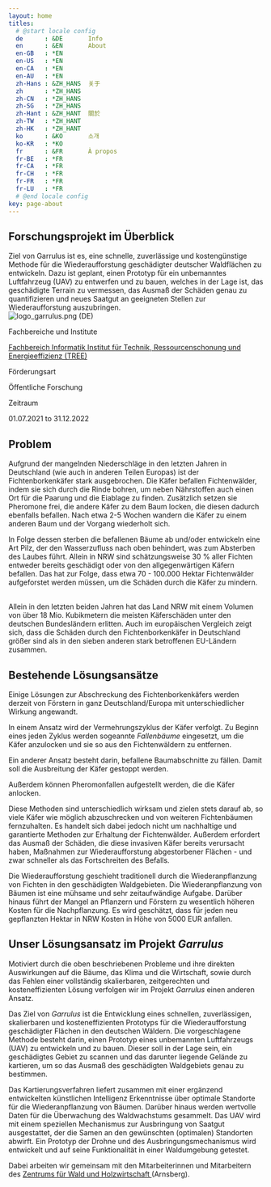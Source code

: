```yaml
---
layout: home
titles:
  # @start locale config
  de      : &DE       Info
  en      : &EN       About
  en-GB   : *EN
  en-US   : *EN
  en-CA   : *EN
  en-AU   : *EN
  zh-Hans : &ZH_HANS  关于
  zh      : *ZH_HANS
  zh-CN   : *ZH_HANS
  zh-SG   : *ZH_HANS
  zh-Hant : &ZH_HANT  關於
  zh-TW   : *ZH_HANT
  zh-HK   : *ZH_HANT
  ko      : &KO       소개
  ko-KR   : *KO
  fr      : &FR       À propos
  fr-BE   : *FR
  fr-CA   : *FR
  fr-CH   : *FR
  fr-FR   : *FR
  fr-LU   : *FR
  # @end locale config
key: page-about
---
```


<head>
  <meta charset="utf-8">
  <meta name="viewport" content="width=device-width, initial-scale=1, minimum-scale=1" />
  <link rel="stylesheet" href="./info.css">
</head>


<div class="infobox-research-facts paragraph-block break-out snipcss-wUQnD" id="infobox-research-project-facts">
  <div class="gr-container ">
    <h2>
      Forschungsprojekt im Überblick
    </h2>
    <div class="infobox-research-facts__infobox gr-row gr-row--no-gutter infobox-research-facts__item snipcss0-0-0-1 tether-target-attached-top tether-element-attached-top tether-element-attached-center tether-target-attached-center">
      <div class="infobox-research-facts__text gr-9 gr-7@m gr-6@s snipcss0-1-1-2">
        Ziel von Garrulus ist es, eine schnelle, zuverlässige und kostengünstige Methode für die Wiederaufforstung geschädigter deutscher Waldflächen zu entwickeln. Dazu ist geplant, einen Prototyp für ein unbemanntes Luftfahrzeug (UAV) zu entwerfen und zu bauen, welches in der Lage ist, das geschädigte Terrain zu vermessen, das Ausmaß der Schäden genau zu quantifizieren und neues Saatgut an geeigneten Stellen zur Wiederaufforstung auszubringen.
      </div>
      <div class="infobox-research-facts__image gr-3 gr-5@m gr-6@s snipcss0-1-1-3">
        <div class="picture-item snipcss0-2-3-4">
          <div class="picture-item__preview picture-item--xl snipcss0-3-4-5">
            <picture class="responsive-image image snipcss0-4-5-6">
              <source media="(min-width: 1900px)" srcset="/assets/images/logo/unidegree.png" class="snipcss0-5-6-7">
              <source media="(min-width: 1360px) and (max-width: 1899px)" srcset="https://www.h-brs.de/sites/default/files/styles/hresize312x175_32/public/teaser/logogarrulus-web.png.webp?itok=NGqhuqEY&amp;t=0129" class="snipcss0-5-6-8">
              <source media="(min-width: 700px) and (max-width: 1359px)" srcset="https://www.h-brs.de/sites/default/files/styles/hresize312x175_32/public/teaser/logogarrulus-web.png.webp?itok=NGqhuqEY&amp;t=0129" class="snipcss0-5-6-9">
              <source media="(max-width: 699px)" srcset="https://www.h-brs.de/sites/default/files/styles/hresize312x175_32/public/teaser/logogarrulus-web.png.webp?itok=NGqhuqEY&amp;t=0129" class="snipcss0-5-6-10">
              <img src="https://www.h-brs.de/sites/default/files/styles/hresize312x175_32/public/teaser/logogarrulus-web.png.webp?itok=NGqhuqEY&amp;t=0129" srcset="https://www.h-brs.de/sites/default/files/styles/hresize312x175_32/public/teaser/logogarrulus-web.png.webp?itok=NGqhuqEY&amp;t=0129, https://www.h-brs.de/sites/default/files/styles/hresize624x350_32/public/teaser/logogarrulus-web.png.webp?itok=NGqhuqEY&amp;t=0129 2x" alt="logo_garrulus.png (DE)" class="snipcss0-5-6-11">
            </picture>
          </div>
        </div>
      </div>
    </div>
    <div class="infobox-research-facts__cards gr-row gr-row--no-gutter@s">
      <div class="gr-12 gr-6@s infobox-research-facts__item">
        <div class="infobox-research-facts__card">
          <p class="infobox-research-facts__title">
            <i class="icon-hbrs icon-hbrs-diploma">
            </i>
            Fachbereiche und Institute
          </p>
          <div class="infobox-research-facts__links">
            <span class="link--container">
              <a class="link link--internal" href="/assets/images/logo/unidegree.png" target="_self">
                Fachbereich Informatik
                <i class="icon-hbrs icon-hbrs-- icon-hbrs-internal">
                <!-- <img src="/assets/images/logo/unidegree.png" class="icon-hbrs icon-hbrs-- icon-hbrs-internal"> -->
                </i>
              </a>
            </span>
            <span class="link--container">
              <a class="link link--internal" href="/de/tree" target="_self">
                Institut für Technik, Ressourcenschonung und Energieeffizienz (TREE)
                <i class="icon-hbrs icon-hbrs-- icon-hbrs-internal">
                </i>
              </a>
            </span>
          </div>
        </div>
      </div>
      <div class=" gr-4 gr-6@s infobox-research-facts__item">
        <div class="infobox-research-facts__card">
          <p class="infobox-research-facts__title">
            <i class="icon-hbrs icon-hbrs-hand">
            </i>
            Förderungsart
          </p>
          <div class="infobox-research-facts__body body">
            Öffentliche Forschung
          </div>
        </div>
      </div>
      <div class=" gr-4 gr-6@s infobox-research-facts__item">
        <div class="infobox-research-facts__card">
          <p class="infobox-research-facts__title">
            <i class="icon-hbrs icon-hbrs-calendar">
            </i>
            Zeitraum
          </p>
          <p class="infobox-research-facts__daterange">
            01.07.2021 to 31.12.2022
          </p>
        </div>
      </div>
    </div>
  </div>
</div>

<div class="paragraph-simple-text paragraph-block break-out snipcss-mPcO3">
  <div class="gr-container">
    <div class="gr-row gr-row--align-center">
      <div class="gr-10 gr-12@m gr-6@s">
        <div class="body">
          <div class="text-long">
            <h2>
              Problem
            </h2>
            <p>
              Aufgrund der mangelnden Niederschläge in den letzten Jahren in Deutschland (wie auch in anderen Teilen Europas) ist der Fichtenborkenkäfer stark ausgebrochen. Die Käfer befallen Fichtenwälder, indem sie sich durch die Rinde bohren, um neben Nährstoffen auch einen Ort für die Paarung und die Eiablage zu finden. Zusätzlich setzen sie Pheromone frei, die andere Käfer zu dem Baum locken, die diesen dadurch ebenfalls befallen. Nach etwa 2-5 Wochen wandern die Käfer zu einem anderen Baum und der Vorgang wiederholt sich.
            </p>
            <p>
              In Folge dessen sterben die befallenen Bäume ab und/oder entwickeln eine Art Pilz, der den Wasserzufluss nach oben behindert, was zum Absterben des Laubes führt. Allein in NRW sind schätzungsweise 30 % aller Fichten entweder bereits geschädigt oder von den allgegenwärtigen Käfern befallen. Das hat zur Folge, dass etwa 70 - 100.000 Hektar Fichtenwälder aufgeforstet werden müssen, um die Schäden durch die Käfer zu mindern.
            </p>
            <p>
              <br>
              Allein in den letzten beiden Jahren hat das Land NRW mit einem Volumen von über 18 Mio. Kubikmetern die meisten Käferschäden unter den deutschen Bundesländern erlitten. Auch im europäischen Vergleich zeigt sich, dass die Schäden durch den Fichtenborkenkäfer in Deutschland größer sind als in den sieben anderen stark betroffenen EU-Ländern zusammen.
            </p>
          </div>
        </div>
      </div>
    </div>
  </div>
</div>

<div class="paragraph-simple-text paragraph-block break-out snipcss-4xIHb">
  <div class="gr-container">
    <div class="gr-row gr-row--align-center">
      <div class="gr-10 gr-12@m gr-6@s">
        <div class="body">
          <div class="text-long">
            <h2>
              Bestehende Lösungsansätze
            </h2>
            <p>
              Einige Lösungen zur Abschreckung des Fichtenborkenkäfers werden derzeit von Förstern in ganz Deutschland/Europa mit unterschiedlicher Wirkung angewandt.
            </p>
            <p>
              In einem Ansatz wird der Vermehrungszyklus der Käfer verfolgt. Zu Beginn eines jeden Zyklus werden sogeannte 
              <em>
                Fallenbäume 
              </em>
              eingesetzt, um die Käfer anzulocken und sie so aus den Fichtenwäldern zu entfernen.
            </p>
            <p>
              Ein anderer Ansatz besteht darin, befallene Baumabschnitte zu fällen. Damit soll die Ausbreitung der Käfer gestoppt werden.
            </p>
            <p>
              Außerdem können Pheromonfallen aufgestellt werden, die die Käfer anlocken.
            </p>
            <p>
              Diese Methoden sind unterschiedlich wirksam und zielen stets darauf ab, so viele Käfer wie möglich abzuschrecken und von weiteren Fichtenbäumen fernzuhalten. Es handelt sich dabei jedoch nicht um nachhaltige und garantierte Methoden zur Erhaltung der Fichtenwälder. Außerdem erfordert das Ausmaß der Schäden, die diese invasiven Käfer bereits verursacht haben, Maßnahmen zur Wiederaufforstung abgestorbener Flächen - und zwar schneller als das Fortschreiten des Befalls.
            </p>
            <p>
              Die Wiederaufforstung geschieht traditionell durch die Wiederanpflanzung von Fichten in den geschädigten Waldgebieten. Die Wiederanpflanzung von Bäumen ist eine mühsame und sehr zeitaufwändige Aufgabe. Darüber hinaus führt der Mangel an Pflanzern und Förstern zu wesentlich höheren Kosten für die Nachpflanzung. Es wird geschätzt, dass für jeden neu gepflanzten Hektar in NRW Kosten in Höhe von 5000 EUR anfallen.
            </p>
          </div>
        </div>
      </div>
    </div>
  </div>
</div>
<div class="paragraph-simple-text paragraph-block break-out snipcss-jlBSn">
  <div class="gr-container">
    <div class="gr-row gr-row--align-center">
      <div class="gr-10 gr-12@m gr-6@s">
        <div class="body">
          <div class="text-long">
            <h2>
              Unser Lösungsansatz im Projekt 
              <em>
                Garrulus
              </em>
            </h2>
            <p>
              Motiviert durch die oben beschriebenen Probleme und ihre direkten Auswirkungen auf die Bäume, das Klima und die Wirtschaft, sowie durch das Fehlen einer vollständig skalierbaren, zeitgerechten und kosteneffizienten Lösung verfolgen wir im Projekt 
              <em>
                Garrulus 
              </em>
              einen anderen Ansatz.
            </p>
            <p>
              Das Ziel von 
              <em>
                Garrulus 
              </em>
              ist die Entwicklung eines schnellen, zuverlässigen, skalierbaren und kosteneffizienten Prototyps für die Wiederaufforstung geschädigter Flächen in den deutschen Wäldern. Die vorgeschlagene Methode besteht darin, einen Prototyp eines unbemannten Luftfahrzeugs (UAV) zu entwickeln und zu bauen. Dieser soll in der Lage sein, ein geschädigtes Gebiet zu scannen und das darunter liegende Gelände zu kartieren, um so das Ausmaß des geschädigten Waldgebiets genau zu bestimmen.
            </p>
            <p>
              Das Kartierungsverfahren liefert zusammen mit einer ergänzend entwickelten künstlichen Intelligenz Erkenntnisse über optimale Standorte für die Wiederanpflanzung von Bäumen. Darüber hinaus werden wertvolle Daten für die Überwachung des Waldwachstums gesammelt. Das UAV wird mit einem speziellen Mechanismus zur Ausbringung von Saatgut ausgestattet, der die Samen an den gewünschten (optimalen) Standorten abwirft. Ein Prototyp der Drohne und des Ausbringungsmechanismus wird entwickelt und auf seine Funktionalität in einer Waldumgebung getestet.
            </p>
            <p>
              Dabei arbeiten wir gemeinsam mit den Mitarbeiterinnen und Mitarbeitern des 
              <a href="https://www.wald-und-holz.nrw.de/ueber-uns/einrichtungen/zentrum-fuer-wald-und-holzwirtschaft-neu" rel="nofollow">
                Zentrums für Wald und Holzwirtschaft
              </a>
              (Arnsberg).
            </p>
          </div>
        </div>
      </div>
    </div>
  </div>
</div>
